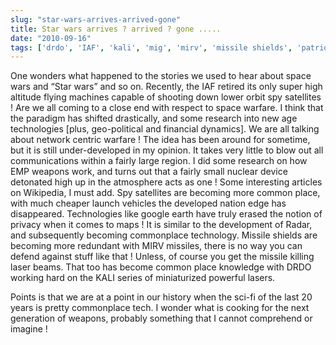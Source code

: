 ```yaml
---
slug: "star-wars-arrives-arrived-gone"
title: Star wars arrives ? arrived ? gone .....
date: "2010-09-16"
tags: ['drdo', 'IAF', 'kali', 'mig', 'mirv', 'missile shields', 'patriot', 'spy sats', 'star wars', 'weapons']
---
```

One wonders what happened to the stories we used to hear about space wars and “Star wars” and so on. Recently, the IAF retired its only super high altitude flying machines capable of shooting down lower orbit spy satellites ! Are we all coming to a close end with respect to space warfare. I think that the paradigm has shifted drastically, and some research into new age technologies [plus, geo-political and financial dynamics].
We are all talking about network centric warfare ! The idea has been around for sometime, but it is still under-developed in my opinion. It takes very little to blow out all communications within a fairly large region. I did some research on how EMP weapons work, and turns out that a fairly small nuclear device detonated high up in the atmosphere acts as one ! Some interesting articles on Wikipedia, I must add.
	Spy satellites are becoming more common place, with much cheaper launch vehicles the developed nation edge has disappeared. Technologies like google earth have truly erased the notion of privacy when it comes to maps ! It is similar to the development of Radar, and subsequently becoming commonplace technology.
	Missile shields are becoming more redundant with MIRV missiles, there is no way you can defend against stuff like that ! Unless, of course you get the missile killing laser beams. That too has become common place knowledge with DRDO working hard on the KALI series of miniaturized powerful lasers.

Points is that we are at a point in our history when the sci-fi of the last 20 years is pretty commonplace tech. I wonder what is cooking for the next generation of weapons, probably something that I cannot comprehend or imagine !
